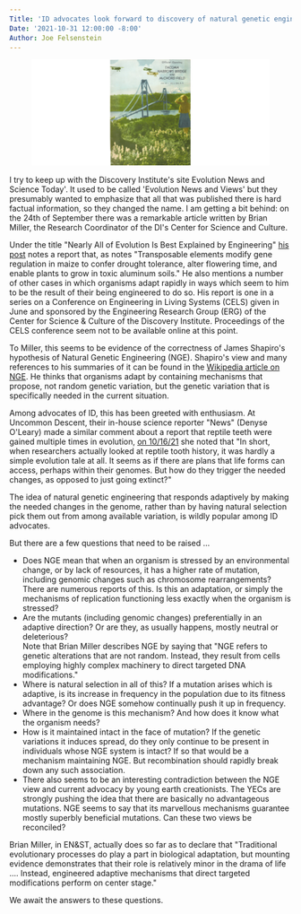 ```yaml
---
Title: 'ID advocates look forward to discovery of natural genetic engineering'
Date: '2021-10-31 12:00:00 -8:00'
Author: Joe Felsenstein
---
```


<figure><img src="/uploads/2021/Tacoma_Narrows_Bridge.jpg" alt="Image of the Tacoma Narrows Bridge"/></figure>

I try to keep up with the Discovery Institute's site Evolution News and Science Today'.  It used to
be called 'Evolution News and Views' but they presumably wanted to emphasize that all that was
published there is hard factual information, so they changed the name.  I am getting a bit
behind: on the 24th of September there was a remarkable article written by Brian Miller, the Research Coordinator
of the DI's Center for Science and Culture.

Under the title "Nearly All of Evolution Is Best Explained by Engineering" [his
post](https://evolutionnews.org/2021/09/nearly-all-of-evolution-is-best-explained-by-engineering/) notes a
report that, as notes "Transposable elements modify gene regulation in maize to confer drought tolerance,
alter flowering time, and enable plants to grow in toxic aluminum soils."  He also mentions a number
of other cases in which organisms adapt rapidly in ways which seem to him to be the result
of their being engineered to do so.  His report is one in a series on a Conference on Engineering in
Living Systems (CELS) given in June and sponsored by the Engineering Research Group (ERG) of
the Center for Science &amp; Culture of the Discovery Institute.  Proceedings of the CELS conference
seem not to be available online at this point.

To Miller, this seems to be evidence of the correctness of James Shapiro's hypothesis of
Natural Genetic Engineering (NGE).  Shapiro's view and many references to his summaries of it
can be found in the [Wikipedia article on NGE](https://en.wikipedia.org/wiki/Natural_genetic_engineering).
He thinks that organisms adapt by containing mechanisms that propose, not random genetic variation, but
the genetic variation that is specifically needed in the current situation.

Among advocates of ID, this has been greeted with enthusiasm.  At Uncommon Descent, their in-house
science reporter "News" (Denyse O'Leary) made a similar comment about a report that reptile teeth
were gained multiple times in evolution, [on
10/16/21](https://uncommondescent.com/evolution/reptiles-evolved-de-evolved-re-evolved-teeth/) she noted that
"In short, when researchers actually looked at reptile tooth history, it was hardly a simple evolution tale at all. It seems as if there are plans that life forms can access, perhaps within their genomes. But how do they trigger the
needed changes, as opposed to just going extinct?"

The idea of natural genetic engineering that responds adaptively by making the needed changes in the
genome, rather than by having natural selection pick them out from among available variation, is wildly
popular among ID advocates.

But there are a few questions that need to be raised ...

<!--more-->

* Does NGE mean that when an organism is stressed by an environmental change, or by lack of
resources, it has a higher rate of mutation, including genomic changes such as chromosome
rearrangements?  There are numerous reports of this.  Is this an adaptation, or simply
the mechanisms of replication functioning less exactly when the organism is stressed?
* Are the mutants (including genomic changes) preferentially in an adaptive direction?  Or are
they, as usually happens, mostly neutral or deleterious?  
Note that Brian Miller describes NGE by saying that "NGE refers to genetic alterations that are not random. Instead, they result from cells employing highly complex machinery to direct targeted DNA modifications."
* Where is natural selection in all of this?  If a mutation arises which is adaptive, is its
increase in frequency in the population due to its fitness advantage?  Or does NGE somehow
continually push it up in frequency.
* Where in the genome is this mechanism?  And how does it know what the organism needs?
* How is it maintained intact in the face of mutation?  If the genetic variations it induces
spread, do they only continue to be present in individuals whose NGE system is intact?  If so
that would be a mechanism maintaining NGE.  But recombination should rapidly break down any such
association.
* There also seems to be an interesting contradiction between the NGE view and current advocacy by
young earth creationists.  The YECs are strongly pushing the idea that there are basically no
advantageous mutations.  NGE seems to say that its marvellous mechanisms guarantee mostly
superbly beneficial mutations.  Can these two views be reconciled?

Brian Miller, in EN&amp;ST, actually does so far as to declare that "Traditional evolutionary processes do play a part in biological adaptation, but mounting evidence
demonstrates that their role is relatively minor in the drama of life .... Instead, engineered
adaptive mechanisms that direct targeted modifications perform on center stage."

We await the answers to these questions.


